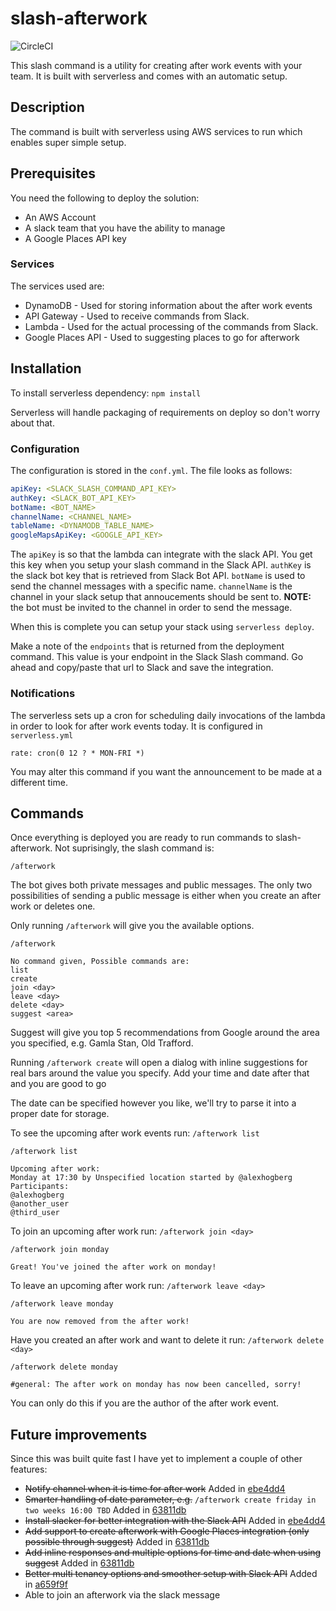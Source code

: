 # slash-afterwork
![CircleCI](https://circleci.com/gh/alexhogberg/slash-afterwork.svg?style=shield&circle-token=:circle-token)

This slash command is a utility for creating after work events with your team. It is built with serverless and comes with an automatic setup.

## Description
The command is built with serverless using AWS services to run which enables super simple setup.

## Prerequisites
You need the following to deploy the solution:
* An AWS Account
* A slack team that you have the ability to manage
* A Google Places API key

### Services
The services used are:
* DynamoDB - Used for storing information about the after work events
* API Gateway - Used to receive commands from Slack.
* Lambda - Used for the actual processing of the commands from Slack.
* Google Places API - Used to suggesting places to go for afterwork

## Installation
To install serverless dependency: `npm install`

Serverless will handle packaging of requirements on deploy so don't worry about that.

### Configuration
The configuration is stored in the `conf.yml`. The file looks as follows:
```yml
apiKey: <SLACK_SLASH_COMMAND_API_KEY>
authKey: <SLACK_BOT_API_KEY>
botName: <BOT_NAME>
channelName: <CHANNEL_NAME>
tableName: <DYNAMODB_TABLE_NAME>
googleMapsApiKey: <GOOGLE_API_KEY>
```

The `apiKey` is so that the lambda can integrate with the slack API. You get this key when you setup your slash command in the Slack API. `authKey` is the slack bot key that is retrieved from Slack Bot API. `botName` is used to send the channel messages with a specific name.
`channelName` is the channel in your slack setup that annoucements should be sent to. __NOTE:__ the bot must be invited to the channel in order to send the message.

When this is complete you can setup your stack using `serverless deploy`.

Make a note of the `endpoints` that is returned from the deployment command. This value is your endpoint in the Slack Slash command. Go ahead and copy/paste that url to Slack and save the integration.

### Notifications
The serverless sets up a cron for scheduling daily invocations of the lambda in order to look for after work events today.
It is configured in `serverless.yml`

```
rate: cron(0 12 ? * MON-FRI *)
```
You may alter this command if you want the announcement to be made at a different time.


## Commands
Once everything is deployed you are ready to run commands to slash-afterwork. Not suprisingly, the slash command is:

`/afterwork`

The bot gives both private messages and public messages. The only two possibilities of sending a public message is either when you create an after work or deletes one.

Only running `/afterwork` will give you the available options.

```
/afterwork

No command given, Possible commands are:
list
create
join <day>
leave <day>
delete <day>
suggest <area>
```

Suggest will give you top 5 recommendations from Google around the area you specified, e.g. Gamla Stan, Old Trafford.

Running `/afterwork create` will open a dialog with inline suggestions for real bars
around the value you specify. Add your time and date after that and you are good to go

The date can be specified however you like, we'll try to parse it into a proper date for storage.

To see the upcoming after work events run: `/afterwork list`
```
/afterwork list

Upcoming after work:
Monday at 17:30 by Unspecified location started by @alexhogberg
Participants:
@alexhogberg
@another_user
@third_user
```
To join an upcoming after work run: `/afterwork join <day>`
```
/afterwork join monday

Great! You've joined the after work on monday!
```

To leave an upcoming after work run: `/afterwork leave <day>`
```
/afterwork leave monday

You are now removed from the after work!
```

Have you created an after work and want to delete it run: `/afterwork delete <day>`
```
/afterwork delete monday

#general: The after work on monday has now been cancelled, sorry!
```

You can only do this if you are the author of the after work event.

## Future improvements
Since this was built quite fast I have yet to implement a couple of other features:
* ~~Notify channel when it is time for after work~~ Added in [ebe4dd4](https://github.com/alexhogberg/slash-afterwork/commit/ebe4dd4164ef320117a9a905102d1a3d67861256)
* ~~Smarter handling of date parameter, e.g.~~ `/afterwork create friday in two weeks 16:00 TBD` Added in [63811db](https://github.com/alexhogberg/slash-afterwork/commit/63811bdcecbb82268f9574589e505cd007ad74bb)
* ~~Install slacker for better integration with the Slack API~~ Added in [ebe4dd4](https://github.com/alexhogberg/slash-afterwork/commit/ebe4dd4164ef320117a9a905102d1a3d67861256)
* ~~Add support to create afterwork with Google Places integration (only possible through suggest)~~ Added in [63811db](https://github.com/alexhogberg/slash-afterwork/commit/63811bdcecbb82268f9574589e505cd007ad74bb)
* ~~Add inline responses and multiple options for time and date when using suggest~~ Added in [63811db](https://github.com/alexhogberg/slash-afterwork/commit/63811bdcecbb82268f9574589e505cd007ad74bb)
* ~~Better multi tenancy options and smoother setup with Slack API~~ Added in [a659f9f](https://github.com/alexhogberg/slash-afterwork/commit/a659f9f1acfcaf043a7dc47339da8ec1e384a15e)
* Able to join an afterwork via the slack message
